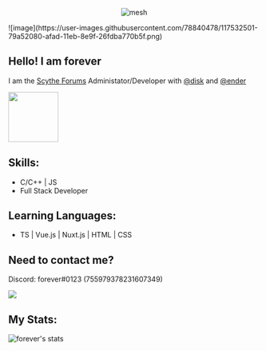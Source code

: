 <p align="center"> <img src="https://komarev.com/ghpvc/?username=mesh" alt="mesh" /> </p>
![image](https://user-images.githubusercontent.com/78840478/117532501-79a52080-afad-11eb-8e9f-26fdba770b5f.png)


Hello! I am forever
--
I am the [Scythe Forums](https://scythe.in) Administator/Developer with [@disk](https://github.com.disk) and [@ender](https://github.com/ender)

<p align="left">
  <img width="100" height="100" src="https://cdn.discordapp.com/attachments/794092739028975646/839287031191830538/image0.gif">
</p>

Skills:
--
* C/C++ | JS
* Full Stack Developer

Learning Languages:
--
* TS | Vue.js | Nuxt.js | HTML | CSS

Need to contact me?
--
Discord: forever#0123 (755979378231607349)

<p align="left"> <img src="https://discord.c99.nl/widget/theme-2/755979378231607349.png" /> </p>


My Stats:
-------------------------

![forever's stats](https://github-readme-stats.vercel.app/api?username=mesh&show_icons=true&theme=radical)
